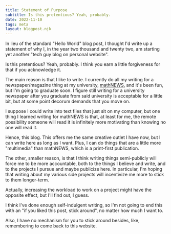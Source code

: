 ```yaml
---
title: Statement of Purpose
subtitle: Is this pretentious? Yeah, probably.
date: 2022-11-10
tags: meta
layout: blogpost.njk
---
```


In lieu of the standard "Hello World" blog post, I thought I'd write up a statement of why I, in the year two thousand and twenty two, am starting yet another "tech guy blog on personal website".

Is this pretentious? Yeah, probably. I think you earn a little forgiveness for that if you acknowledge it.

The main reason is that I like to write. I currently do all my writing for a newspaper/magazine thing at my university, [mathNEWS](https://mathnews.uwaterloo.ca), and it's been fun, but I'm going to graduate soon. I figure still writing for a university newspaper after you graduate from said university is acceptable for a little bit, but at some point decorum demands that you move on.

I suppose I could write into text files that just sit on my computer, but one thing I learned writing for mathNEWS is that, at least for me, the remote possibility someone will read it is infinitely more motivating than knowing no one will read it.

Hence, this blog. This offers me the same creative outlet I have now, but I can write here as long as I want. Plus, I can do things that are a little more "multimedia" than mathNEWS, which is a print-first publication.

The other, smaller reason, is that I think writing things semi-publicly will force me to be more accountable, both to the things I believe and write, and to the projects I pursue and maybe publicize here. In particular, I'm hoping that writing about my various side projects will incentivize me more to stick to them longer-term.

Actually, increasing the workload to work on a project might have the opposite effect, but I'll find out, I guess.

I think I've done enough self-indulgent writing, so I'm not going to end this with an "if you liked this post, stick around", no matter how much I want to.

Also, I have no mechanism for you to stick around besides, like, remembering to come back to this website.
